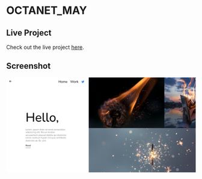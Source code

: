 # OCTANET_MAY

## Live Project
Check out the live project [here](http://example.com).


## Screenshot
![Project Screenshot](images/Screenshot%202024-05-17%20094739.png)
